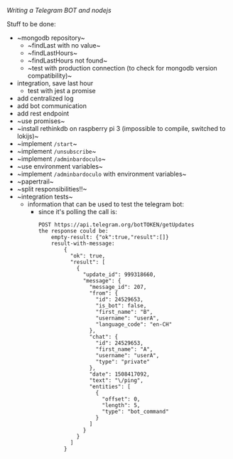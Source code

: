 *Writing a Telegram BOT and nodejs*

Stuff to be done:

- ~mongodb repository~
    - ~findLast with no value~
    - ~findLastHours~
    - ~findLastHours not found~
    - ~test with production connection (to check for mongodb version compatibility)~
- integration, save last hour
    - test with jest a promise
- add centralized log
- add bot communication
- add rest endpoint
- ~use promises~
- ~install rethinkdb on raspberry pi 3 (impossible to compile, switched to lokijs)~
- ~implement `/start`~
- ~implement `/unsubscribe`~
- ~implement `/adminbardoculo`~
- ~use environment variables~
- ~implement `/adminbardoculo` with environment variables~
- ~papertrail~
- ~split responsibilities!!~
- ~integration tests~
    - information that can be used to test the telegram bot:
        - since it's polling the call is:
            ```
            POST https://api.telegram.org/botTOKEN/getUpdates
            the response could be:
                empty-result: {"ok":true,"result":[]}
                result-with-message:
                    {
                      "ok": true,
                      "result": [
                        {
                          "update_id": 999318660,
                          "message": {
                            "message_id": 207,
                            "from": {
                              "id": 24529653,
                              "is_bot": false,
                              "first_name": "B",
                              "username": "userA",
                              "language_code": "en-CH"
                            },
                            "chat": {
                              "id": 24529653,
                              "first_name": "A",
                              "username": "userA",
                              "type": "private"
                            },
                            "date": 1508417092,
                            "text": "\/ping",
                            "entities": [
                              {
                                "offset": 0,
                                "length": 5,
                                "type": "bot_command"
                              }
                            ]
                          }
                        }
                      ]
                    }

            ```